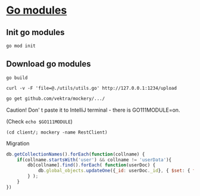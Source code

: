 # [Go modules](https://github.com/golang/go/wiki/Modules#quick-start)

## Init go modules
```
go mod init
```

## Download go modules
```
go build
```

```
curl -v -F 'file=@./utils/utils.go' http://127.0.0.1:1234/upload
```

```bash
go get github.com/vektra/mockery/.../
```
Caution! Don' t paste it to IntelliJ terminal - there is GO111MODULE=on.

(Check `echo $GO111MODULE`)


```
(cd client/; mockery -name RestClient)
```


Migration
```js
db.getCollectionNames().forEach(function(collname) {
    if(collname.startsWith('user') && collname != 'userData'){
        db[collname].find().forEach( function(userDoc) {
            db.global_objects.updateOne({_id: userDoc._id}, { $set: { filename: userDoc.filename, published: userDoc.published } })
        } );
    }
})
```